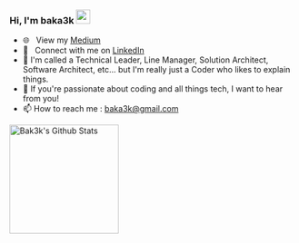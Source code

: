 ### Hi, I'm baka3k <img src="https://media.giphy.com/media/hvRJCLFzcasrR4ia7z/giphy.gif" width="25px">
- 🌐 &nbsp; View my [Medium](https://medium.com/@baka3k)
- 💬 &nbsp; Connect with me on [LinkedIn](https://www.linkedin.com/in/quanghiep0206)
- 👀 I'm called a Technical Leader, Line Manager, Solution Architect, Software Architect, etc... but I'm really just a Coder who likes to explain things.
- 💞️ If you're passionate about coding and all things tech, I want to hear from you!
- 📫 How to reach me : baka3k@gmail.com

<a href="https://github.com/baka3k"><img alt="Bak3k's Github Stats" src="https://denvercoder1-github-readme-stats.vercel.app/api/?username=baka3k&show_icons=true&include_all_commits=true&count_private=true&hide_border=false" height="192px"/></a>
